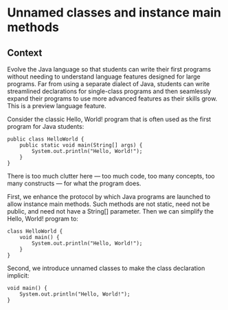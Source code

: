# Unnamed classes and instance main methods

## Context

Evolve the Java language so that students can write their first programs without needing to 
understand language features designed for large programs. Far from using a separate dialect of Java,
students can write streamlined declarations for single-class programs and then seamlessly expand their 
programs to use more advanced features as their skills grow. This is a preview language feature.

Consider the classic Hello, World! program that is often used as the first program for Java students:

```
public class HelloWorld {
    public static void main(String[] args) {
        System.out.println("Hello, World!");
    }
}
```
There is too much clutter here — too much code, too many concepts, too many constructs — for what the program does.

First, we enhance the protocol by which Java programs are launched to allow instance main methods. Such methods are not static, need not be public, and need not have a String[] parameter. Then we can simplify the Hello, World! program to:
```
class HelloWorld {
    void main() {
        System.out.println("Hello, World!");
    }
}
```
Second, we introduce unnamed classes to make the class declaration implicit:
```
void main() {
    System.out.println("Hello, World!");
}
```